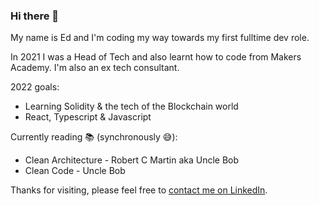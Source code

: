 ### Hi there 👋

My name is Ed and I'm coding my way towards my first fulltime dev role.

In 2021 I was a Head of Tech and also learnt how to code from Makers Academy. I'm also an ex tech consultant.

2022 goals: 
* Learning Solidity & the tech of the Blockchain world
* React, Typescript & Javascript

Currently reading 📚 (synchronously 😅):
* Clean Architecture - Robert C Martin aka Uncle Bob
* Clean Code - Uncle Bob

Thanks for visiting, please feel free to [contact me on LinkedIn](https://www.linkedin.com/in/edeman-george-3aaa1387/).
